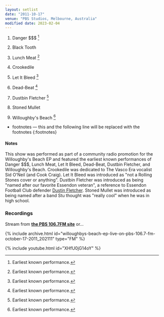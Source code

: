 ```yaml
---
layout: setlist
date: "2011-10-17"
venue: "PBS Studios, Melbourne, Australia"
modified date: 2023-02-04
---
```


 1. Danger $$$ [^1]

 2. Black Tooth

 3. Lunch Meat [^1]

 4. Crookedile

 5. Let It Bleed [^1]

 6. Dead-Beat [^1]

 7. Dustbin Fletcher [^1]

 8. Stoned Mullet

 9. Willoughby's Beach [^1]

[^1]: Earliest known performance.
* footnotes — this and the following line will be replaced with the footnotes
{:footnotes}


#### Notes

This show was performed as part of a community radio promotion for the Willoughby's Beach EP and featured the earliest known performances of Danger $$$, Lunch Meat, Let It Bleed, Dead-Beat, Dustbin Fletcher, and Willoughby's Beach. Crookedile was dedicated to The Vasco Era vocalist Sid O'Neil (and Cook Craig). Let It Bleed was introduced as "not a Rolling Stones cover or anything". Dustbin Fletcher was introduced as being "named after our favorite Essendon veteran", a reference to Essendon Football Club defender [Dustin Fletcher](https://en.wikipedia.org/wiki/Dustin_Fletcher). Stoned Mullet was introduced as being named after a band Stu thought was "really cool" when he was in high school.

### Recordings

Stream from **[the PBS 106.7FM site](https://www.pbsfm.org.au/news/king-gizzard-and-lizard-wizard?fbclid=IwAR2vRNJ-9sqUqpGtg3F1gRqE49-f_D-ZXzSh_3_PgRKJI7aLTrArQ-WQUJQ)** or...

{% include archive.html id="willoughbys-beach-ep-live-on-pbs-106.7-fm-october-17-2011_202111" type="FM" %}

{% include youtube.html id="XHfU0jG14oY" %}
